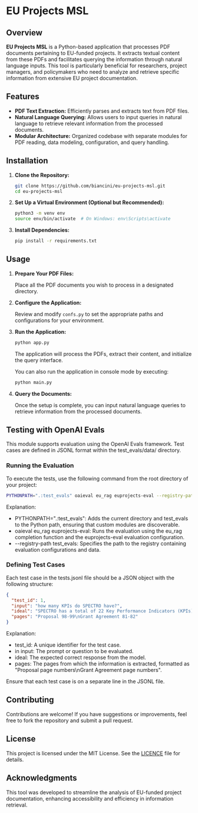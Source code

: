 # EU Projects MSL

## Overview

**EU Projects MSL** is a Python-based application that processes PDF documents pertaining to EU-funded projects. It extracts textual content from these PDFs and facilitates querying the information through natural language inputs. This tool is particularly beneficial for researchers, project managers, and policymakers who need to analyze and retrieve specific information from extensive EU project documentation.

## Features

- **PDF Text Extraction:** Efficiently parses and extracts text from PDF files.
- **Natural Language Querying:** Allows users to input queries in natural language to retrieve relevant information from the processed documents.
- **Modular Architecture:** Organized codebase with separate modules for PDF reading, data modeling, configuration, and query handling.

## Installation

1. **Clone the Repository:**

   ```bash
   git clone https://github.com/biancini/eu-projects-msl.git
   cd eu-projects-msl
   ```

2. **Set Up a Virtual Environment (Optional but Recommended):**

   ```bash
   python3 -m venv env
   source env/bin/activate  # On Windows: env\Scripts\activate
   ```

3. **Install Dependencies:**

   ```bash
   pip install -r requirements.txt
   ```

## Usage

1. **Prepare Your PDF Files:**

   Place all the PDF documents you wish to process in a designated directory.

2. **Configure the Application:**

   Review and modify `confs.py` to set the appropriate paths and configurations for your environment.

3. **Run the Application:**

   ```bash
   python app.py
   ```

   The application will process the PDFs, extract their content, and initialize the query interface.

   You can also run the application in console mode by executing:

   ```bash
   python main.py
   ```

4. **Query the Documents:**

   Once the setup is complete, you can input natural language queries to retrieve information from the processed documents.

## Testing with OpenAI Evals

This module supports evaluation using the OpenAI Evals framework. Test cases are defined in JSONL format within the test_evals/data/ directory.

### Running the Evaluation

To execute the tests, use the following command from the root directory of your project:

```bash
PYTHONPATH=".:test_evals" oaieval eu_rag euprojects-eval --registry-path test_evals
```

Explanation:
-	PYTHONPATH=".:test_evals": Adds the current directory and test_evals to the Python path, ensuring that custom modules are discoverable.
-	oaieval eu_rag euprojects-eval: Runs the evaluation using the eu_rag completion function and the euprojects-eval evaluation configuration.
-	--registry-path test_evals: Specifies the path to the registry containing evaluation configurations and data.

### Defining Test Cases

Each test case in the tests.jsonl file should be a JSON object with the following structure:
```json
{
  "test_id": 1,
  "input": "how many KPIs do SPECTRO have?",
  "ideal": "SPECTRO has a total of 22 Key Performance Indicators (KPIs).",
  "pages": "Proposal 98-99\nGrant Agreement 81-82"
}
```

Explanation:
-  test_id: A unique identifier for the test case.
-	in input: The prompt or question to be evaluated.
-	ideal: The expected correct response from the model.
-	pages: The pages from which the information is extracted, formatted as "Proposal page numbers\nGrant Agreement page numbers".

Ensure that each test case is on a separate line in the JSONL file.

## Contributing

Contributions are welcome! If you have suggestions or improvements, feel free to fork the repository and submit a pull request.

## License

This project is licensed under the MIT License. See the [LICENCE](LICENCE) file for details.

## Acknowledgments

This tool was developed to streamline the analysis of EU-funded project documentation, enhancing accessibility and efficiency in information retrieval.
